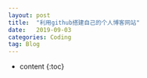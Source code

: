 ```yaml
---
layout: post
title:  "利用github搭建自己的个人博客网站"
date:   2019-09-03
categories: Coding
tag: Blog
---
```


* content
{:toc}
